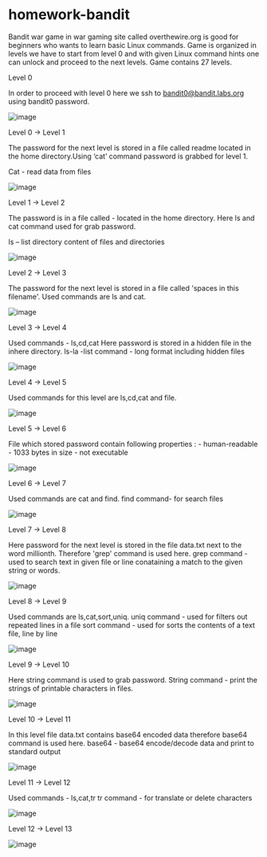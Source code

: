 # homework-bandit

Bandit war game in war gaming site called overthewire.org is good for beginners who wants to learn basic Linux commands. Game is organized in levels we have to start from level 0 and with given Linux command hints one can unlock and proceed to the next levels. Game contains 27 levels.

Level 0

In order to proceed with level 0 here  we ssh to bandit0@bandit.labs.org using  bandit0 password.

![image](https://cloud.githubusercontent.com/assets/18344284/14377947/23916066-fd90-11e5-9d56-e2316b7594ad.png)

Level 0 -> Level 1 

The password for the next level is stored in a file called readme located in the home directory.Using ‘cat’ command password is grabbed for level 1.

Cat - read data from files 

![image](https://cloud.githubusercontent.com/assets/18344284/14377963/3d21d402-fd90-11e5-9b59-beff1409f623.png)

Level 1 -> Level 2

The password is in a file called - located in the home directory. Here ls and cat command used for grab password.

ls –  list directory content of files and directories

![image](https://cloud.githubusercontent.com/assets/18344284/14377967/439b27ca-fd90-11e5-9ec6-517a2c61fa99.png)

Level 2 -> Level 3

The password for the next level is stored in a file called 'spaces in this filename'.
Used commands are ls and cat.

![image](https://cloud.githubusercontent.com/assets/18344284/14377971/4b80a60e-fd90-11e5-812a-8960f55eb2c6.png)

Level 3 -> Level 4

Used commands - ls,cd,cat 
Here password is stored in a hidden file in the inhere directory.
ls-la -list command - long format including hidden files

![image](https://cloud.githubusercontent.com/assets/18344284/14377978/54a83922-fd90-11e5-9b70-b79adac7db0c.png)

Level 4 -> Level 5

Used commands for this level  are ls,cd,cat and file.

![image](https://cloud.githubusercontent.com/assets/18344284/14377992/61411514-fd90-11e5-83b1-8bc1a4c5a4df.png)

Level 5 -> Level 6  

File which stored password contain following properties : - human-readable - 1033 bytes in size - not executable

![image](https://cloud.githubusercontent.com/assets/18344284/14378000/6c309be8-fd90-11e5-8592-b096b5fb66a6.png)

Level 6 -> Level 7

Used commands are cat and find.
find command- for search files

![image](https://cloud.githubusercontent.com/assets/18344284/14378006/760ac86e-fd90-11e5-8490-af64359038ce.png)

Level 7 -> Level 8

Here password for the next level is stored in the file data.txt next to the word millionth. Therefore 'grep' command is used here.
grep command - used to search text in given file or line conataining a match to the given string or words.

![image](https://cloud.githubusercontent.com/assets/18344284/14378014/7da71dfc-fd90-11e5-8446-ba8a39d3bbfb.png)

Level 8 -> Level 9

Used commands are ls,cat,sort,uniq.
uniq command - used for filters out repeated lines in a file
sort command - used for sorts the contents of a text file, line by line

![image](https://cloud.githubusercontent.com/assets/18344284/14378021/88f7f474-fd90-11e5-84cd-a360388629fd.png)

Level 9 -> Level 10

Here string command is used to grab password.
String command - print the strings of printable characters in files.

![image](https://cloud.githubusercontent.com/assets/18344284/14378031/92d803c6-fd90-11e5-831d-2b93029a498d.png)

Level 10 -> Level 11

In this level  file data.txt  contains base64 encoded data therefore base64 command is used here.
base64 - base64 encode/decode data and print to standard output

![image](https://cloud.githubusercontent.com/assets/18344284/14378037/9963c888-fd90-11e5-9d5a-a18b3eddf9de.png)

Level 11 -> Level 12

Used commands - ls,cat,tr
tr command - for translate or delete characters

![image](https://cloud.githubusercontent.com/assets/18344284/14378054/bb6a6cd4-fd90-11e5-83ac-ab9bb8d8b899.png)

Level 12 -> Level 13



![image](https://cloud.githubusercontent.com/assets/18344284/14378062/c39ec7d8-fd90-11e5-83ca-124eabd8a846.png)

